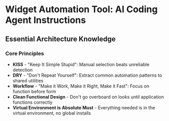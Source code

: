 # Widget Automation Tool: AI Coding Agent Instructions

## Essential Architecture Knowledge

### Core Principles

- **KISS** - "Keep It Simple Stupid": Manual selection beats unreliable detection
- **DRY** - "Don't Repeat Yourself": Extract common automation patterns to shared utilities
- **Workflow** - "Make it Work, Make it Right, Make it Fast": Focus on function before form
- **Clean Functional Design** - Don't go overboard on looks until application functions correctly
- **Virtual Environment is Absolute Must** - Everything needed is in the virtual environment, no global installs

